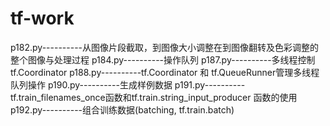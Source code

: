 # tf-work
p182.py----------从图像片段截取，到图像大小调整在到图像翻转及色彩调整的整个图像与处理过程</r>
p184.py----------操作队列</r>
p187.py----------多线程控制tf.Coordinator</r>
p188.py----------tf.Coordinator 和 tf.QueueRunner管理多线程队列操作</r>
p190.py----------生成样例数据</r>
p191.py----------tf.train_filenames_once函数和tf.train.string_input_producer 函数的使用</r>
p192.py----------组合训练数据(batching, tf.train.batch)</r>
